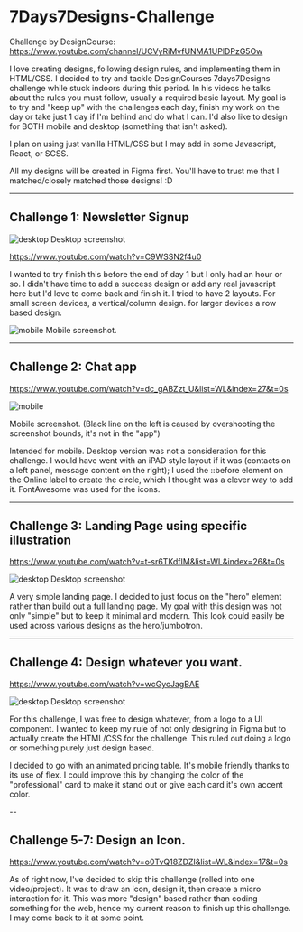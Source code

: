 # 7Days7Designs-Challenge

Challenge by DesignCourse: https://www.youtube.com/channel/UCVyRiMvfUNMA1UPlDPzG5Ow

I love creating designs, following design rules, and implementing them in HTML/CSS.
I decided to try and tackle DesignCourses 7days7Designs challenge while stuck indoors during this period.
In his videos he talks about the rules you must follow, usually a required basic layout.
My goal is to try and "keep up" with the challenges each day, finish my work on the day or take just 1 day if I'm behind and do what I can.
I'd also like to design for BOTH mobile and desktop (something that isn't asked).

I plan on using just vanilla HTML/CSS but I may add in some Javascript, React, or SCSS.

All my designs will be created in Figma first. You'll have to trust me that I matched/closely matched those designs! :D

---

## Challenge 1: Newsletter Signup

![desktop](Day1NewsletterSignup/desktop.png)
Desktop screenshot

https://www.youtube.com/watch?v=C9WSSN2f4u0

I wanted to try finish this before the end of day 1 but I only had an hour or so.
I didn't have time to add a success design or add any real javascript here but I'd love to come back and finish it.
I tried to have 2 layouts. For small screen devices, a vertical/column design. for larger devices a row based design.

![mobile](Day1NewsletterSignup/mobile.png)
Mobile screenshot.

---

## Challenge 2: Chat app

https://www.youtube.com/watch?v=dc_gABZzt_U&list=WL&index=27&t=0s

![mobile](Day2ChatApp/mobile.png)

Mobile screenshot.
(Black line on the left is caused by overshooting the screenshot bounds, it's not in the "app")

Intended for mobile. Desktop version was not a consideration for this challenge. I would have went with an iPAD style layout if it was (contacts on a left panel, message content on the right);
I used the ::before element on the Online label to create the circle, which I thought was a clever way to add it.
FontAwesome was used for the icons.

---

## Challenge 3: Landing Page using specific illustration

https://www.youtube.com/watch?v=t-sr6TKdfIM&list=WL&index=26&t=0s

![desktop](Day3LandingPage/desktop.png)
Desktop screenshot

A very simple landing page. I decided to just focus on the "hero" element rather than build out a full landing page.
My goal with this design was not only "simple" but to keep it minimal and modern.
This look could easily be used across various designs as the hero/jumbotron.

---

## Challenge 4: Design whatever you want.

https://www.youtube.com/watch?v=wcGycJagBAE

![desktop](Day4DesignAnything/desktop.png)
Desktop screenshot

For this challenge, I was free to design whatever, from a logo to a UI component.
I wanted to keep my rule of not only designing in Figma but to actually create the HTML/CSS for the challenge.
This ruled out doing a logo or something purely just design based.

I decided to go with an animated pricing table. It's mobile friendly thanks to its use of flex.
I could improve this by changing the color of the "professional" card to make it stand out or give each card it's own accent color.

--

## Challenge 5-7: Design an Icon.

https://www.youtube.com/watch?v=o0TvQ18ZDZI&list=WL&index=17&t=0s

As of right now, I've decided to skip this challenge (rolled into one video/project).
It was to draw an icon, design it, then create a micro interaction for it. This was more "design" based rather than coding something for the web, hence my current reason to finish up this challenge. I may come back to it at some point.
